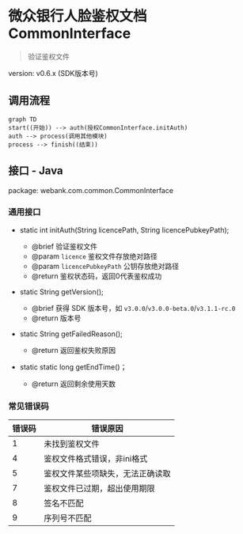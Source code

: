 # 微众银行人脸鉴权文档 CommonInterface

> 验证鉴权文件

version: v0.6.x (SDK版本号)

## 调用流程
```mermaid
graph TD
start((开始)) --> auth(授权CommonInterface.initAuth)
auth --> process(调用其他模块)
process --> finish((结束))
```

## 接口 - Java

package: webank.com.common.CommonInterface

### 通用接口

- static int initAuth(String licencePath, String licencePubkeyPath);
    - @brief 验证鉴权文件
    - @param `licence` 鉴权文件存放绝对路径
    - @param `licencePubkeyPath` 公钥存放绝对路径
    - @return 鉴权状态码，返回0代表鉴权成功

- static String getVersion();
    - @brief 获得 SDK 版本号，如 `v3.0.0`/`v3.0.0-beta.0`/`v3.1.1-rc.0`
    - @return 版本号

- static String getFailedReason();
    - @return 返回鉴权失败原因

- static static long getEndTime()；
    - @return 返回剩余使用天数

### 常见错误码

|错误码|错误原因|
| --- | --- |
|1|未找到鉴权文件|
|4|鉴权文件格式错误，非ini格式|
|5|鉴权文件某些项缺失，无法正确读取|
|7|鉴权文件已过期，超出使用期限|
|8|签名不匹配|
|9|序列号不匹配|

